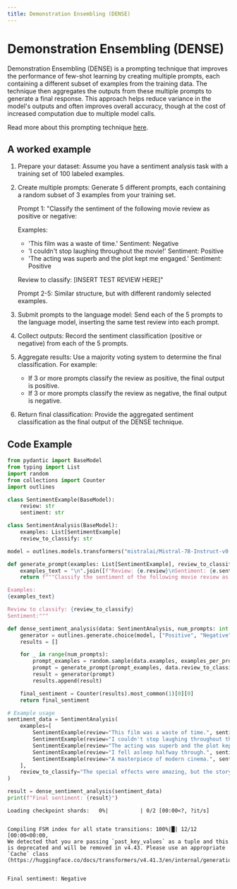 ```yaml
---
title: Demonstration Ensembling (DENSE)
---
```


# Demonstration Ensembling (DENSE)


Demonstration Ensembling (DENSE) is a prompting technique that improves the performance of few-shot learning by creating multiple prompts, each containing a different subset of examples from the training data. The technique then aggregates the outputs from these multiple prompts to generate a final response. This approach helps reduce variance in the model's outputs and often improves overall accuracy, though at the cost of increased computation due to multiple model calls.
    
Read more about this prompting technique [here](https://arxiv.org/abs/2406.06608).

## A worked example


1. Prepare your dataset:
   Assume you have a sentiment analysis task with a training set of 100 labeled examples.

2. Create multiple prompts:
   Generate 5 different prompts, each containing a random subset of 3 examples from your training set.

   Prompt 1:
   "Classify the sentiment of the following movie review as positive or negative:
   
   Examples:
   - 'This film was a waste of time.' Sentiment: Negative
   - 'I couldn't stop laughing throughout the movie!' Sentiment: Positive
   - 'The acting was superb and the plot kept me engaged.' Sentiment: Positive
   
   Review to classify: [INSERT TEST REVIEW HERE]"

   Prompt 2-5: Similar structure, but with different randomly selected examples.

3. Submit prompts to the language model:
   Send each of the 5 prompts to the language model, inserting the same test review into each prompt.

4. Collect outputs:
   Record the sentiment classification (positive or negative) from each of the 5 prompts.

5. Aggregate results:
   Use a majority voting system to determine the final classification. For example:
   - If 3 or more prompts classify the review as positive, the final output is positive.
   - If 3 or more prompts classify the review as negative, the final output is negative.

6. Return final classification:
   Provide the aggregated sentiment classification as the final output of the DENSE technique.
    
## Code Example





```python
from pydantic import BaseModel
from typing import List
import random
from collections import Counter
import outlines

class SentimentExample(BaseModel):
    review: str
    sentiment: str

class SentimentAnalysis(BaseModel):
    examples: List[SentimentExample]
    review_to_classify: str

model = outlines.models.transformers("mistralai/Mistral-7B-Instruct-v0.1", device="cuda")

def generate_prompt(examples: List[SentimentExample], review_to_classify: str) -> str:
    examples_text = "\n".join([f"Review: {e.review}\nSentiment: {e.sentiment}" for e in examples])
    return f"""Classify the sentiment of the following movie review as positive or negative:

Examples:
{examples_text}

Review to classify: {review_to_classify}
Sentiment:"""

def dense_sentiment_analysis(data: SentimentAnalysis, num_prompts: int = 5, examples_per_prompt: int = 3) -> str:
    generator = outlines.generate.choice(model, ["Positive", "Negative"])
    results = []

    for _ in range(num_prompts):
        prompt_examples = random.sample(data.examples, examples_per_prompt)
        prompt = generate_prompt(prompt_examples, data.review_to_classify)
        result = generator(prompt)
        results.append(result)

    final_sentiment = Counter(results).most_common(1)[0][0]
    return final_sentiment

# Example usage
sentiment_data = SentimentAnalysis(
    examples=[
        SentimentExample(review="This film was a waste of time.", sentiment="Negative"),
        SentimentExample(review="I couldn't stop laughing throughout the movie!", sentiment="Positive"),
        SentimentExample(review="The acting was superb and the plot kept me engaged.", sentiment="Positive"),
        SentimentExample(review="I fell asleep halfway through.", sentiment="Negative"),
        SentimentExample(review="A masterpiece of modern cinema.", sentiment="Positive"),
    ],
    review_to_classify="The special effects were amazing, but the story was confusing."
)

result = dense_sentiment_analysis(sentiment_data)
print(f"Final sentiment: {result}")
```


    Loading checkpoint shards:   0%|          | 0/2 [00:00<?, ?it/s]


    Compiling FSM index for all state transitions: 100%|█| 12/12 [00:00<00:00, 
    We detected that you are passing `past_key_values` as a tuple and this is deprecated and will be removed in v4.43. Please use an appropriate `Cache` class (https://huggingface.co/docs/transformers/v4.41.3/en/internal/generation_utils#transformers.Cache)


    Final sentiment: Negative

